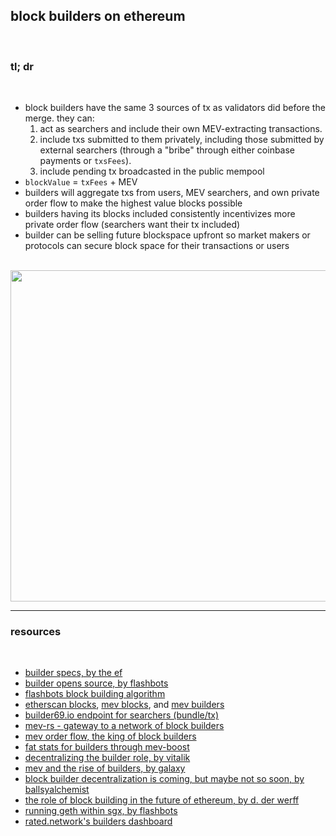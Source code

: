 ## block builders on ethereum

<br>

### tl; dr

<br>

* block builders have the same 3 sources of tx as validators did before the merge. they can:
    1. act as searchers and include their own MEV-extracting transactions.
    2. include txs submitted to them privately, including those submitted by external searchers (through a "bribe" through either coinbase payments or `txsFees`).   
    3. include pending tx broadcasted in the public mempool
* `blockValue` = `txFees` + MEV
* builders will aggregate txs from users, MEV searchers, and own private order flow to make the highest value blocks possible
* builders having its blocks included consistently incentivizes more private order flow (searchers want their tx included)
* builder can be selling future blockspace upfront so market makers or protocols can secure block space for their transactions or users


<br>


<img width="530" src="https://user-images.githubusercontent.com/1130416/217417346-50916961-aaa2-49ef-ad10-2f623a959fa6.png">


<br>

----

### resources

<br>


* [builder specs, by the ef](https://github.com/ethereum/builder-specs)
* [builder opens source, by flashbots](https://github.com/flashbots/builder)
* [flashbots block building algorithm](https://writings.flashbots.net/searching-post-merge#blockbuilding-algorithm)
* [etherscan blocks](https://etherscan.io/blocks), [mev blocks](https://etherscan.io/blocks/label/mev-block), and [mev builders](https://etherscan.io/accounts/label/mev-builder)
* [builder69.io endpoint for searchers (bundle/tx)](https://builder0x69.io)
* [mev-rs - gateway to a network of block builders](https://github.com/ralexstokes/mev-rs)
* [mev order flow, the king of block builders](https://coinyuppie.com/mev-order-flow-the-king-of-block-builders/)
* [fat stats for builders through mev-boost](https://www.mevpanda.com/)
* [decentralizing the builder role, by vitalik](https://hackmd.io/@vbuterin/distributed_builders#/)
* [mev and the rise of builders, by galaxy](https://www.galaxy.com/research/whitepapers/mev-the-rise-of-the-builders/)
* [block builder decentralization is coming, but maybe not so soon, by ballsyalchemist](https://bittokoin.substack.com/p/block-builder-decentralization-is)
* [the role of block building in the future of ethereum, by d. der werff](https://frontier.tech/beyond-extraction)
* [running geth within sgx, by flashbots](https://writings.flashbots.net/geth-inside-sgx)
* [rated.network's builders dashboard](https://www.rated.network/builders?network=mainnet&timeWindow=1d&page=1)

